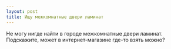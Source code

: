 ```yaml
---
layout: post 
title: Ищу межкомнатные двери ламинат 
--- 
```

Не могу нигде найти в городе межкомнатные двери ламинат. Подскажите, может в интернет-магазине где-то взять можно?
